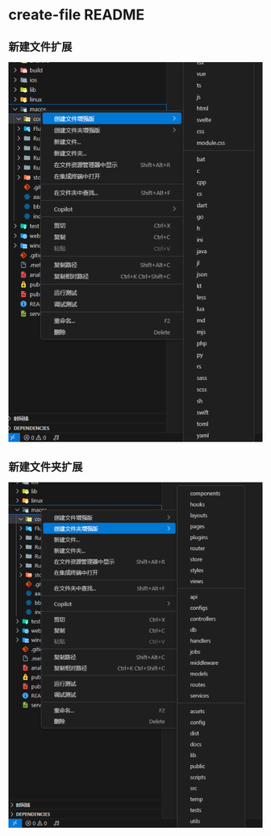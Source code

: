 # create-file README

## 新建文件扩展

![create-file](/doc/1.png)

## 新建文件夹扩展

![create-file](/doc/2.png)
